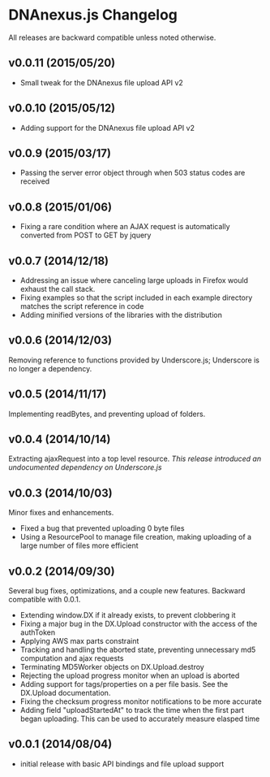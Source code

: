 # DNAnexus.js Changelog #

All releases are backward compatible unless noted otherwise.

## v0.0.11 (2015/05/20) ##
- Small tweak for the DNAnexus file upload API v2

## v0.0.10 (2015/05/12) ##
- Adding support for the DNAnexus file upload API v2

## v0.0.9 (2015/03/17) ##
- Passing the server error object through when 503 status codes are received

## v0.0.8 (2015/01/06) ##
- Fixing a rare condition where an AJAX request is automatically converted from POST to GET by jquery

## v0.0.7 (2014/12/18) ##
- Addressing an issue where canceling large uploads in Firefox would exhaust the call stack.
- Fixing examples so that the script included in each example directory matches the script reference in code
- Adding minified versions of the libraries with the distribution

## v0.0.6 (2014/12/03) ##
Removing reference to functions provided by Underscore.js; Underscore is no longer a dependency.

## v0.0.5 (2014/11/17) ##
 Implementing readBytes, and preventing upload of folders.

## v0.0.4 (2014/10/14) ##
 Extracting ajaxRequest into a top level resource. *This release introduced an undocumented dependency on Underscore.js*

## v0.0.3 (2014/10/03) ##
 Minor fixes and enhancements.

 - Fixed a bug that prevented uploading 0 byte files
 - Using a ResourcePool to manage file creation, making uploading of a large number of files more efficient

## v0.0.2 (2014/09/30) ##
 Several bug fixes, optimizations, and a couple new features. Backward compatible with 0.0.1.

 - Extending window.DX if it already exists, to prevent clobbering it
 - Fixing a major bug in the DX.Upload constructor with the access of the authToken
 - Applying AWS max parts constraint
 - Tracking and handling the aborted state, preventing unnecessary md5 computation and ajax requests
 - Terminating MD5Worker objects on DX.Upload.destroy
 - Rejecting the upload progress monitor when an upload is aborted
 - Adding support for tags/properties on a per file basis. See the DX.Upload documentation.
 - Fixing the checksum progress monitor notifications to be more accurate
 - Adding field "uploadStartedAt" to track the time when the first part began uploading. This can be used to accurately measure elasped time

## v0.0.1 (2014/08/04) ##
 - initial release with basic API bindings and file upload support

